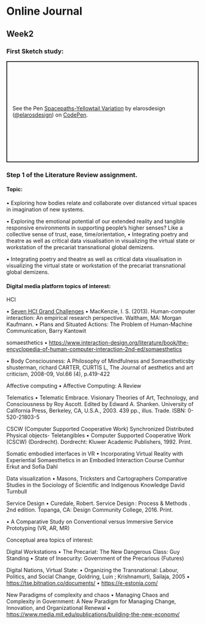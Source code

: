 <h1> Online Journal</h1>


<h2> Week2</h2> 

<h3> First Sketch study: </h3>

<p class="codepen" data-height="265" data-theme-id="dark" data-default-tab="js,result" data-user="elarosdesign" data-slug-hash="poyqWyp" style="height: 265px; box-sizing: border-box; display: flex; align-items: center; justify-content: center; border: 2px solid; margin: 1em 0; padding: 1em;" data-pen-title="Spacepaths-Yellowtail Variation">
  <span>See the Pen <a href="https://codepen.io/elarosdesign/pen/poyqWyp">
  Spacepaths-Yellowtail Variation</a> by elarosdesign (<a href="https://codepen.io/elarosdesign">@elarosdesign</a>)
  on <a href="https://codepen.io">CodePen</a>.</span>
</p>
<script async src="https://static.codepen.io/assets/embed/ei.js"></script>


       


<h3> Step 1 of the Literature Review assignment.</h3>


<h4> Topic:</h4>

•	Exploring how bodies relate and collaborate over distanced virtual spaces in imagination of new systems.

•	Exploring the emotional potential of our extended reality and tangible responsive environments in supporting people’s higher senses? Like a collective sense of trust, ease, time/orientation, 
•	Integrating poetry and theatre as well as critical data visualisation in visualizing the virtual state or workstation of the precariat transnational global demizens.

•	Integrating poetry and theatre as well as critical data visualisation in visualizing the virtual state or workstation of the precariat transnational global demizens.




<h4> Digital media platform topics of interest:</h4>


HCI 

•	[Seven HCI Grand Challenges](https://www.tandfonline.com/doi/full/10.1080/10447318.2019.1619259)
•	MacKenzie, I. S. (2013). Human-computer interaction: An empirical research perspective. Waltham, MA: Morgan Kaufmann.
•	Plans and Situated Actions: The Problem of Human-Machine Communication, Barry Kantowit

somaesthetics 
•	https://www.interaction-design.org/literature/book/the-encyclopedia-of-human-computer-interaction-2nd-ed/somaesthetics

•	Body Consciousness: A Philosophy of Mindfulness and Somaestheticsby shusterman, richard
CARTER, CURTIS L, The Journal of aesthetics and art criticism, 2008-09, Vol.66 (4), p.419-422


Affective computing
•	Affective Computing: A Review

Telematics 
•	Telematic Embrace. Visionary Theories of Art, Technology, and Consciousness by Roy Ascott. Edited by Edward A. Shanken. University of California Press, Berkeley, CA, U.S.A., 2003. 439 pp., illus. Trade. ISBN: 0-520-21803-5

CSCW (Computer Supported Cooperative Work)
Synchronized Distributed Physical objects- Teletangibles
•	Computer Supported Cooperative Work (CSCW) (Dordrecht). Dordrecht: Kluwer Academic Publishers, 1992. Print.

Somatic embodied interfaces in VR
•	Incorporating Virtual Reality with Experiential Somaesthetics in an Embodied Interaction Course Cumhur Erkut and Sofia Dahl

Data visualization 
•	Masons, Tricksters and Cartographers Comparative Studies in the Sociology of Scientific and Indigenous Knowledge David Turnbull

Service Design 
•	Curedale, Robert. Service Design : Process & Methods . 2nd edition. Topanga, CA: Design Community College, 2016. Print.

•	A Comparative Study on Conventional versus Immersive Service Prototyping (VR, AR, MR)


Conceptual area topics of interest:

Digital Workstations
•	The Precariat: The New Dangerous Class: Guy Standing
•	State of Insecurity: Government of the Precarious (Futures)

Digital Nations, Virtual State:
•	Organizing the Transnational: Labour, Politics, and Social Change, Goldring, Luin ; Krishnamurti, Sailaja, 2005
•	https://tse.bitnation.co/documents/
•	https://e-estonia.com/

New Paradigms of complexity and chaos
•	Managing Chaos and Complexity in Government: A New Paradigm for Managing Change, Innovation, and Organizational Renewal
•	https://www.media.mit.edu/publications/building-the-new-economy/
